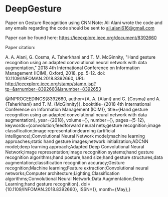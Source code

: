 # DeepGesture
 Paper on Gesture Recognition using CNN 
Note: Ali Alani wrote the code and any emails regarding the code should be sent to ali.alani616@gmail.com

 Paper can be found here: https://ieeexplore.ieee.org/document/8392660


Paper citation:

A. A. Alani, G. Cosma, A. Taherkhani and T. M. McGinnity, "Hand gesture recognition using an adapted convolutional neural network with data augmentation," 2018 4th International Conference on Information Management (ICIM), Oxford, 2018, pp. 5-12.
doi: 10.1109/INFOMAN.2018.8392660, URL: http://ieeexplore.ieee.org/stamp/stamp.jsp?tp=&arnumber=8392660&isnumber=8392653

@INPROCEEDINGS{8392660, 
author={A. A. {Alani} and G. {Cosma} and A. {Taherkhani} and T. M. {McGinnity}}, 
booktitle={2018 4th International Conference on Information Management (ICIM)}, 
title={Hand gesture recognition using an adapted convolutional neural network with data augmentation}, 
year={2018}, 
volume={}, 
number={}, 
pages={5-12}, 
keywords={convolution;feedforward neural nets;gesture recognition;image classification;image representation;learning (artificial intelligence);Convolutional Neural Network model;machine learning approaches;static hand gesture images;network initialization;ADCNN model;deep learning approach;Adapted Deep Convolutional Neural Network;image representation;image recognition systems;hand gesture recognition algorithms;hand posture;hand size;hand gesture structures;data augmentation;classification recognition accuracy;Gesture recognition;Machine learning;Feature extraction;Convolutional neural networks;Computer architecture;Lighting;Classification algorithms;Convolutional Neural Network;Data Augmentation;Deep Learning;hand gesture recognition}, 
doi={10.1109/INFOMAN.2018.8392660}, 
ISSN={}, 
month={May},}
